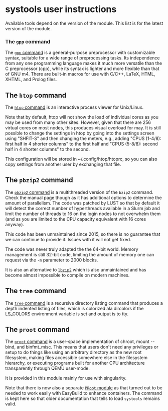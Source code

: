 # systools user instructions

Available tools depend on the version of the module. This list is for the latest
version of the module.


### The `gpp` command

The [`gpp` command](https://logological.org/gpp) 
is a general-purpose preprocessor with customizable syntax, suitable for a
wide range of preprocessing tasks. Its independence from any one programming
language makes it much more versatile than the C preprocessor (cpp), while its
syntax is lighter and more flexible than that of GNU m4. There are built-in
macros for use with C/C++, LaTeX, HTML, XHTML, and Prolog files.


## The `htop` command

The [`htop` command](https://htop.dev/) is an interactive process viewer for Unix/Linux.

Note that by default, htop will not show the load of individual cores as you may be used from
many other sites. However, given that there are 256 virtual cores on most nodes, this produces
visual overload for may. It is still possible to change the settings in htop by going into the
settings screen using "SHFIT-S" and then changing the meters, e.g., adding
"CPUS (1-4/8): first half in 4 shorter columns" to the first half and
"CPUS (5-8/8): second half in 4 shorter columns" to the second.

This configuration will be stored in ~/.config/htop/htoprc, so you can also copy settings
from another user by exchanging that file.


## The `pbzip2` command

The [`pbzip2` command](http://compression.great-site.net/pbzip2/) 
is a multithreaded version of the `bzip2` command.
Check the manual page though as it has additional options to determine the
amount of parallelism. The code was patched by LUST so that by default
it will detect the correct number of hyperthreads available in a Slurm job
and limit the number of threads to 16 on the login nodes to not overwhelm
them (and as you are limited to the CPU capacity equivalent with 16 
cores anyway).

This code has been unmaintained since 2015, so there is no guarantee that
we can continue to provide it. Issues with it will not get fixed.

The code was never truly adapted the the 64-bit world. Memory management is 
still 32-bit code, limiting the amount of memory one can request via the 
`-m` parameter to 2000 blocks.

It is also an alternative to [`lbzip2`](https://lbzip2.org/) which is also unmaintained and
has become almost impossible to compile on modern machines.


## The `tree` command

The [`tree` command](https://gitlab.com/OldManProgrammer/unix-tree) 
is a recursive directory listing command that produces a depth indented
listing of files, which is colorized ala dircolors if the LS_COLORS environment
variable is set and output is to tty.


## The `proot` command

The [`proot` command](https://proot-me.github.io/) is a user-space implementation of 
chroot, mount --bind, and 
binfmt_misc. This means that users don't need any privileges or setup to do 
things like using an arbitrary directory as the new root filesystem, making 
files accessible somewhere else in the filesystem hierarchy, or executing 
programs built for another CPU architecture transparently through QEMU 
user-mode.

It is provided in this module mainly for use with singularity.

Note that there is now also a separate [`PRoot` module](../../p/PRoot/index.md)
as that turned out to be needed to work easily with EasyBuild to enhance 
containers. The command is kept here so that older documentation that tells 
to load `systools` remains valid.
